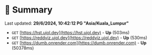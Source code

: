 # 📖 Summary
Last updated: **29/6/2024, 10:42:12 PG "Asia/Kuala_Lumpur"**

- `GET` [https://hst.ujol.dev](https://hst.ujol.dev) - **Up** (503ms)
- `GET` [https://reddviz.ujol.dev](https://reddviz.ujol.dev) - **Up** (530ms)
- `GET` [https://dumb.onrender.com](https://dumb.onrender.com) - **Up** (50378ms)
